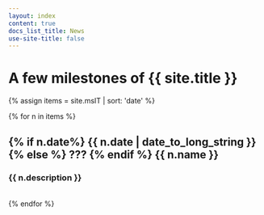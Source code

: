 ```yaml
---
layout: index
content: true
docs_list_title: News
use-site-title: false
---
```


<h1>A few milestones of {{ site.title }}</h1>

{% assign items = site.msIT | sort: 'date' %}

<div class="news-list">
  {% for n in items %}
    <h2> {% if n.date%} {{ n.date | date_to_long_string }} {% else %} ??? {% endif %} {{ n.name }} </h2>
    <h3> {{ n.description }} </h3>
    <br/>
  {% endfor %}
</div>
